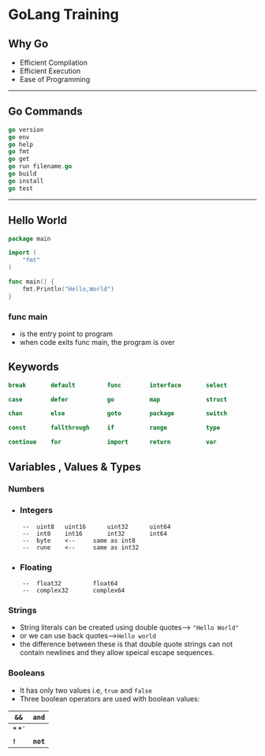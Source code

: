 #   GoLang Training



##  Why Go 
*   Efficient Compilation
*   Efficient Execution
*   Ease of Programming
---
##  Go Commands
```Go
go version
go env
go help
go fmt
go get
go run filename.go
go build
go install
go test
```
----

## Hello World
```Go
package main

import (
	"fmt"
)

func main() {
	fmt.Println("Hello,World")
}
```
### func main
*   is the entry point to program
* when code exits func main, the program is over


##  Keywords
```Go
break       default         func        interface       select

case        defer           go          map             struct

chan        else            goto        package         switch

const       fallthrough     if          range           type

continue    for             import      return          var
```

## Variables , Values & Types

### Numbers
*   ###   Integers
```
    --  uint8   uint16      uint32      uint64
    --  int8    int16       int32       int64
    --  byte    <--     same as int8
    --  rune    <--     same as int32
```
*   ###     Floating
```
    --  float32         float64
    --  complex32       complex64
```

### Strings
*   String literals can be created using double quotes--> `"Hello World"`
*   or we can use back quotes-->``Hello world``
*   the difference between these is that double quote strings can not contain newlines and they allow speical escape sequences. 

### Booleans

*   It has only two values i.e, `true` and `false`
*   Three boolean operators are used with boolean values:


 **`&&`**  | **`and`** 
 ----------|----------
 **`||`**| **`or`** 
 **`!`**   | **`not`**
